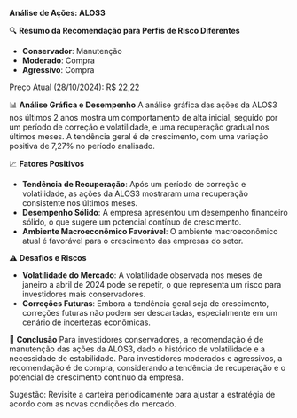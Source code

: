 **Análise de Ações: ALOS3**

🔍 **Resumo da Recomendação para Perfis de Risco Diferentes**
- **Conservador**: Manutenção
- **Moderado**: Compra
- **Agressivo**: Compra

Preço Atual (28/10/2024): R$ 22,22

📊 **Análise Gráfica e Desempenho**
A análise gráfica das ações da ALOS3 nos últimos 2 anos mostra um comportamento de alta inicial, seguido por um período de correção e volatilidade, e uma recuperação gradual nos últimos meses. A tendência geral é de crescimento, com uma variação positiva de 7,27% no período analisado.

📈 **Fatores Positivos**
- **Tendência de Recuperação**: Após um período de correção e volatilidade, as ações da ALOS3 mostraram uma recuperação consistente nos últimos meses.
- **Desempenho Sólido**: A empresa apresentou um desempenho financeiro sólido, o que sugere um potencial contínuo de crescimento.
- **Ambiente Macroeconômico Favorável**: O ambiente macroeconômico atual é favorável para o crescimento das empresas do setor.

⚠️ **Desafios e Riscos**
- **Volatilidade do Mercado**: A volatilidade observada nos meses de janeiro a abril de 2024 pode se repetir, o que representa um risco para investidores mais conservadores.
- **Correções Futuras**: Embora a tendência geral seja de crescimento, correções futuras não podem ser descartadas, especialmente em um cenário de incertezas econômicas.

📌 **Conclusão**
Para investidores conservadores, a recomendação é de manutenção das ações da ALOS3, dado o histórico de volatilidade e a necessidade de estabilidade. Para investidores moderados e agressivos, a recomendação é de compra, considerando a tendência de recuperação e o potencial de crescimento contínuo da empresa.

Sugestão: Revisite a carteira periodicamente para ajustar a estratégia de acordo com as novas condições do mercado.